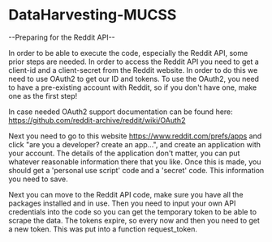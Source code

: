 # DataHarvesting-MUCSS


--Preparing for the Reddit API--

In order to be able to execute the code, especially the Reddit API, some prior steps are needed. In order to access the Reddit API you need to get a client-id and a client-secret from the Reddit website. In order to do this we need to use OAuth2 to get our ID and tokens. To use the OAuth2, you need to have a pre-existing account with Reddit, so if you don't have one, make one as the first step!

In case needed OAuth2 support documentation can be found here: https://github.com/reddit-archive/reddit/wiki/OAuth2

Next you need to go to this website https://www.reddit.com/prefs/apps and click "are you a developer? create an app...", and create an application with your account. The details of the application don't matter, you can put whatever reasonable information there that you like. Once this is made, you should get a 'personal use script' code and a 'secret' code. This information you need to save. 

Next you can move to the Reddit API code, make sure you have all the packages installed and in use. Then you need to input your own API credentials into the code so you can get the temporary token to be able to scrape the data. The tokens expire, so every now and then you need to get a new token. This was put into a function request_token. 

